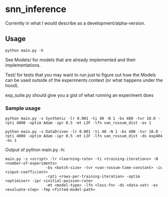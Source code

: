 # snn_inference

Currently in what I would describe as a development/alpha-version.

## Usage
`python main.py -h`

See Models/ for models that are already implemented and their implementations.

Test/ for tests that you may want to run just to figure out how the Models can be used outside of the experiments context (or what happens under the hood).

exp_suite.py should give you a gist of what running an experiment does

### Sample usage
```
python main.py -s Synthetic -lr 0.001 -ti 40 -N 1 -bs 400 -tvr 10.0 -rpti 4000 -optim Adam -ipr 0.5 -mt LIF -lfn van_rossum_dist -es 1
```

```
python main.py -s DataDriven -lr 0.001 -ti 40 -N 1 -bs 400 -tvr 10.0 -rpti 4000 -optim Adam -ipr 0.5 -mt LIF -lfn van_rossum_dist -ds exp404 -es 1
```

Output of python main.py -h:
```
main.py -s <script> -lr <learning-rate> -ti <training-iterations> -N <number-of-experiments> 
                  -bs <batch-size> -tvr <van-rossum-time-constant> -ic <input-coefficient> 
                  -rpti <rows-per-training-iteration> -optim <optimiser> -ipr <initial-poisson-rate> 
                  -mt <model-type> -lfn <loss-fn> -ds <data-set> -es <evaluate-step> -fmp <fitted-model-path>
```
